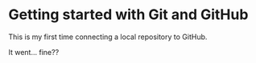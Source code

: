 # Getting started with Git and GitHub

This is my first time connecting a local repository to GitHub.

It went... fine??